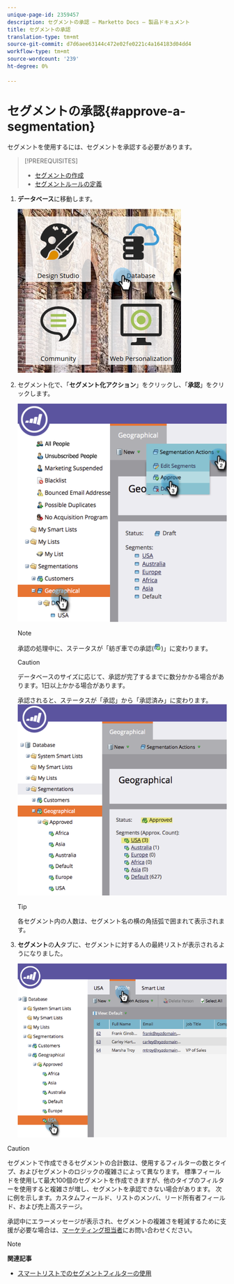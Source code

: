 ```yaml
---
unique-page-id: 2359457
description: セグメントの承認 — Marketto Docs — 製品ドキュメント
title: セグメントの承認
translation-type: tm+mt
source-git-commit: d7d6aee63144c472e02fe0221c4a164183d04dd4
workflow-type: tm+mt
source-wordcount: '239'
ht-degree: 0%

---
```



# セグメントの承認{#approve-a-segmentation}

セグメントを使用するには、セグメントを承認する必要があります。

>[!PREREQUISITES]
>
>* [セグメントの作成](create-a-segmentation.md)
>* [セグメントルールの定義](define-segment-rules.md)

>



1. **データベース**&#x200B;に移動します。

   ![](assets/image2017-3-28-14-3a25-3a49.png)

1. セグメント化で、「**セグメント化アクション**」をクリックし、「**承認**」をクリックします。

   ![](assets/image2017-3-28-14-3a46-3a22.png)

   >[!NOTE]
   >
   >承認の処理中に、ステータスが「紡ぎ車での承認(![](assets/image2014-9-15-15-3a31-3a43.png))」に変わります。

   >[!CAUTION]
   >
   >データベースのサイズに応じて、承認が完了するまでに数分かかる場合があります。1日以上かかる場合があります。

   承認されると、ステータスが「承認」から「承認済み」に変わります。
   ![](assets/image2017-3-28-14-3a46-3a44.png)

   >[!TIP]
   >
   >各セグメント内の人数は、セグメント名の横の角括弧で囲まれて表示されます。

1. **セグメント**&#x200B;の&#x200B;**人**&#x200B;タブに、セグメントに対する人の最終リストが表示されるようになりました。

   ![](assets/image2017-3-28-14-3a47-3a10.png)

>[!CAUTION]
>
>セグメントで作成できるセグメントの合計数は、使用するフィルターの数とタイプ、およびセグメントのロジックの複雑さによって異なります。 標準フィールドを使用して最大100個のセグメントを作成できますが、他のタイプのフィルターを使用すると複雑さが増し、セグメントを承認できない場合があります。 次に例を示します。カスタムフィールド、リストのメンバ、リード所有者フィールド、および売上高ステージ。
>
>承認中にエラーメッセージが表示され、セグメントの複雑さを軽減するために支援が必要な場合は、[マーケティング担当者](http://docs.marketo.com/cdn-cgi/l/email-protection#93e0e6e3e3fce1e7d3fef2e1f8f6e7fcbdf0fcfe)にお問い合わせください。

>[!NOTE]
>
>**関連記事**
>
>* [スマートリストでのセグメントフィルターの使用](use-segment-filters-in-a-smart-list.md)

>



